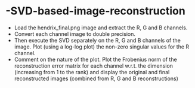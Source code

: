 # -SVD-based-image-reconstruction

- Load the hendrix_final.png image and extract the R, G and B channels. 
- Convert each channel image to double precision. 
- Then execute the SVD separately on the R, G and B channels of the image. Plot (using a log-log plot) the non-zero singular values for the R channel. 
- Comment on the nature of the plot. Plot the Frobenius norm of the reconstruction error matrix for each channel w.r.t. the dimension (increasing from 1 to the rank) and display the original and final reconstructed images (combined from R, G and B reconstructions) 
